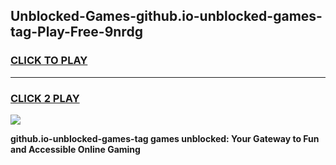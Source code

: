 
## Unblocked-Games-github.io-unblocked-games-tag-Play-Free-9nrdg
<h3>
<a href="https://premium76.site?title=github.io-unblocked-games-tag&ref=23A">CLICK TO PLAY</a></h3>
<hr>

<h3>
<a href="https://premium76.site?title=github.io-unblocked-games-tag&ref=23A">CLICK 2 PLAY</a>
  
</h3>

<a href="https://premium76.site?title=github.io-unblocked-games-tag&ref=23A"><img src="https://clearcache.store/games.png"></a>


**github.io-unblocked-games-tag games unblocked: Your Gateway to Fun and Accessible Online Gaming**
